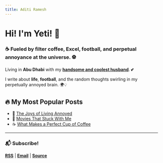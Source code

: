 ```yaml
---
title: Aditi Ramesh
---
```

# Hi! I'm Yeti! 🌟

### ☕ Fueled by filter coffee, Excel, football, and perpetual annoyance at the universe. ⚽

Living in **Abu Dhabi** with my **[handsome and coolest husband](https://rishikeshs.com)**. 💕

I write about **life**, **football**, and the random thoughts swirling in my perpetually annoyed brain. 🌍💡

## 🔥 My Most Popular Posts

* 😤 [The Joys of Living Annoyed](#)
* 🎥 [Movies That Stuck With Me](#)
* ☕ [What Makes a Perfect Cup of Coffee](#)

- - -

### 📬 Subscribe!

**[RSS](/index.xml)** | **[Email](mailto:hello@tibetanyeti.com)** | **[Source](https://github.com/rishikeshsreehari/tibetanyeti)**
